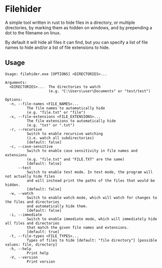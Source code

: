 # Filehider

A simple tool written in rust to hide files in a directory, or multiple directories, by marking them as hidden on windows, and by prepending a dot to the filename on linux. 

By default it will hide all files it can find, but you can specify a list of file names to hide and/or a list of file extensions to hide.

## Usage

```
Usage: filehider.exe [OPTIONS] <DIRECTORIES>...

Arguments:
  <DIRECTORIES>...  The directories to watch
                    (e.g. "C:\Users\user\Documents" or "test/test")

Options:
  -n, --file-names <FILE_NAMES>...
          The file names to automatically hide
          (e.g. "file.txt" or "file")
  -x, --file-extensions <FILE_EXTENSIONS>...
          The file extensions to automatically hide
          (e.g. "txt" or ".txt")
  -r, --recursive
          Switch to enable recursive watching
          (i.e. watch all subdirectories)
          [default: false]
  -c, --case-sensitive
          Switch to enable case sensitivity in file names and extensions
          (e.g. "file.txt" and "FILE.TXT" are the same)
          [default: false]
      --test
          Switch to enable test mode. In test mode, the program will not actually hide files
          and will instead print the paths of the files that would be hidden.
          [default: false]
  -w, --watch
          Switch to enable watch mode, which will watch for changes to the files and directories
          and automatically hide them.
          [default: false]
  -i, --immediate
          Switch to enable immediate mode, which will immediately hide all files and directories
          that match the given file names and extensions.
          [default: true]
  -t, --file-types <FILE_TYPES>...
          Types of files to hide [default: "file directory"] [possible values: file, directory]
  -h, --help
          Print help
  -V, --version
          Print version
```